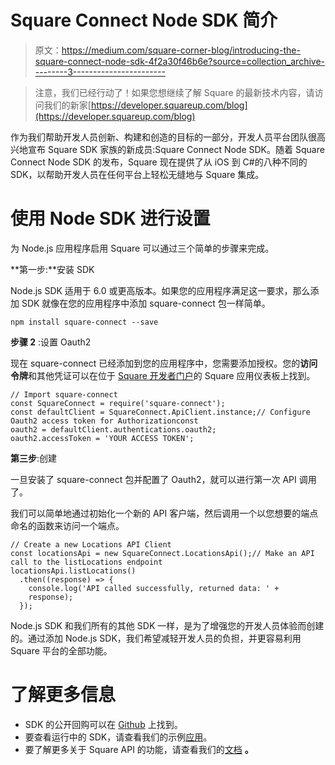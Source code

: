 # Square Connect Node SDK 简介

> 原文：<https://medium.com/square-corner-blog/introducing-the-square-connect-node-sdk-4f2a30f46b6e?source=collection_archive---------3----------------------->

> 注意，我们已经行动了！如果您想继续了解 Square 的最新技术内容，请访问我们的新家[https://developer.squareup.com/blog](https://developer.squareup.com/blog)

作为我们帮助开发人员创新、构建和创造的目标的一部分，开发人员平台团队很高兴地宣布 Square SDK 家族的新成员:Square Connect Node SDK。随着 Square Connect Node SDK 的发布，Square 现在提供了从 iOS 到 C#的八种不同的 SDK，以帮助开发人员在任何平台上轻松无缝地与 Square 集成。

# **使用 Node SDK 进行设置**

为 Node.js 应用程序启用 Square 可以通过三个简单的步骤来完成。

**第一步:**安装 SDK

Node.js SDK 适用于 6.0 或更高版本。如果您的应用程序满足这一要求，那么添加 SDK 就像在您的应用程序中添加 square-connect 包一样简单。

```
npm install square-connect --save
```

**步骤 2** :设置 Oauth2

现在 square-connect 已经添加到您的应用程序中，您需要添加授权。您的**访问令牌**和其他凭证可以在位于 [Square 开发者门户](https://connect.squareup.com/apps)的 Square 应用仪表板上找到。

```
// Import square-connect 
const SquareConnect = require('square-connect');
const defaultClient = SquareConnect.ApiClient.instance;// Configure Oauth2 access token for Authorizationconst 
oauth2 = defaultClient.authentications.oauth2;
oauth2.accessToken = 'YOUR ACCESS TOKEN';
```

**第三步**:创建

一旦安装了 square-connect 包并配置了 Oauth2，就可以进行第一次 API 调用了。

我们可以简单地通过初始化一个新的 API 客户端，然后调用一个以您想要的端点命名的函数来访问一个端点。

```
// Create a new Locations API Client
const locationsApi = new SquareConnect.LocationsApi();// Make an API call to the listLocations endpoint
locationsApi.listLocations()
  .then((response) => {    
    console.log('API called successfully, returned data: ' +
    response);
  });
```

Node.js SDK 和我们所有的其他 SDK 一样，是为了增强您的开发人员体验而创建的。通过添加 Node.js SDK，我们希望减轻开发人员的负担，并更容易利用 Square 平台的全部功能。

# 了解更多信息

*   SDK 的公开回购可以在 [Github](https://github.com/square/connect-javascript-sdk) 上找到。
*   要查看运行中的 SDK，请查看我们的示例[应用](https://github.com/square/connect-api-examples/tree/master/connect-examples/v2/node_payment)。
*   要了解更多关于 Square API 的功能，请查看我们的[文档](https://docs.connect.squareup.com/) **。**